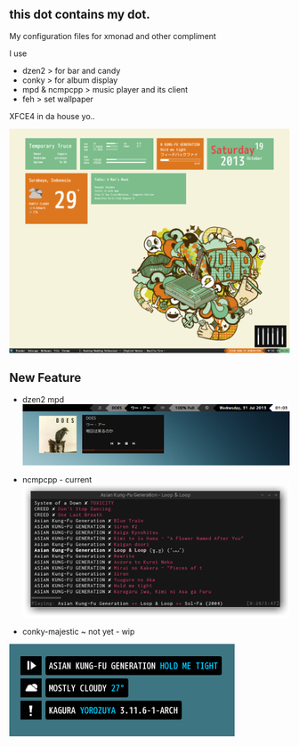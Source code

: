 this dot contains my dot. 
-------------------------
My configuration files for xmonad and other compliment

I use
+  dzen2 > for bar and candy
+  conky > for album display
+  mpd & ncmpcpp > music player and its client
+  feh > set wallpaper

XFCE4 in da house yo..

![My Screenshot](xfce-4-temporary-truce.png)

New Feature
-----------
+ dzen2 mpd
![My Screenshot](currentmpd.png "SPRING")

+ ncmpcpp - current
![My Screenshot](ncmpcpp-current.png "SPRING")

+ conky-majestic ~ not yet - wip

![My Screenshot](conky-majestic.png "SPRING")